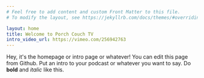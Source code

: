 ```yaml
---
# Feel free to add content and custom Front Matter to this file.
# To modify the layout, see https://jekyllrb.com/docs/themes/#overriding-theme-defaults

layout: home
title: Welcome to Porch Couch TV
intro_video_url: https://vimeo.com/256942763
---
```


Hey, it's the homepage or intro page or whatever! You can edit this page from Github. Put an intro to your podcast or whatever you want to say. Do **bold** and _italic_ like this.
